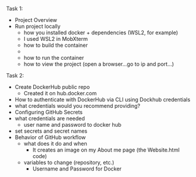 Task 1:
- Project Overview
- Run project locally
  - how you installed docker + dependencies (WSL2, for example)
  -   I used WSL2 in MobXterm
  - how to build the container
  -   
  - how to run the container
  - how to view the project (open a browser...go to ip and port...)

Task 2:
- Create DockerHub public repo
  -   Created it on hub.docker.com
- How to authenticate with DockerHub via CLI using Dockhub credentials
-   what credentials would you recommend providing?
- Configuring GitHub Secrets
- what credentials are needed
  -   user name and password to docker hub
- set secrets and secret names
- Behavior of GitHub workflow
  - what does it do and when
    -   It creates an image on my About me page (the Website.html code)
  - variables to change (repository, etc.)
    -   Username and Password for Docker
